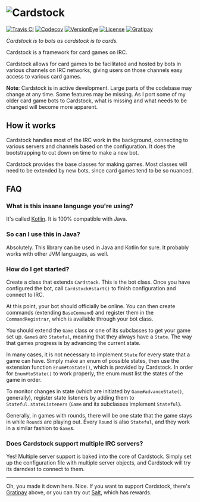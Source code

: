 # ![Cardstock](https://cardstock.xyz/images/long.svg)
[![Travis CI](https://img.shields.io/travis/Cardstock/Cardstock.svg)](https://travis-ci.org/Cardstock/Cardstock)
[![Codecov](https://img.shields.io/codecov/c/github/Cardstock/Cardstock.svg)](https://codecov.io/github/Cardstock/Cardstock)
[![VersionEye](https://www.versioneye.com/user/projects/561a809ba193340f320006f4/badge.svg?style=flat)](https://www.versioneye.com/user/projects/561a809ba193340f320006f4)
[![License](https://img.shields.io/github/license/Cardstock/Cardstock.svg)](https://github.com/Cardstock/Cardstock/blob/master/LICENSE)
[![Gratipay](https://img.shields.io/gratipay/jkcclemens.svg)](https://gratipay.com/~jkcclemens/)

*Cardstock is to bots as cardstock is to cards.*

Cardstock is a framework for card games on IRC.

Cardstock allows for card games to be facilitated and hosted by bots in various channels on IRC networks, giving users
on those channels easy access to various card games.

**Note**: Cardstock is in active development. Large parts of the codebase may change at any time. Some features may be
missing. As I port some of my older card game bots to Cardstock, what is missing and what needs to be changed will
become more apparent.

## How it works

Cardstock handles most of the IRC work in the background, connecting to various servers and channels based on the
configuration. It does the bootstrapping to cut down on time to make a new bot.

Cardstock provides the base classes for making games. Most classes will need to be extended by new bots, since card
games tend to be so nuanced.

## FAQ

### What is this insane language you're using?

It's called [Kotlin](http://kotlinlang.org/). It is 100% compatible with Java.

### So can I use this in Java?

Absolutely. This library can be used in Java and Kotlin for sure. It probably works with other JVM languages, as well.

### How do I get started?

Create a class that extends `Cardstock`. This is the bot class. Once you have configured the bot, call
`Cardstock#start()` to finish configuration and connect to IRC.

At this point, your bot should officially be online. You can then create commands (extending `BaseCommand`) and register
them in the `CommandRegistrar`, which is available through your bot class.

You should extend the `Game` class or one of its subclasses to get your game set up. `Game`s are `Stateful`, meaning
that they always have a `State`. The way that games progress is by advancing the current state.

In many cases, it is not necessary to implement `State` for every state that a game can have. Simply make an enum of
possible states, then use the extension function `Enum#toState()`, which is provided by Cardstock. In order for
`Enum#toState()` to work properly, the enum must list the states of the game in order.

To monitor changes in state (which are initiated by `Game#advanceState()`, generally), register state listeners by
adding them to `Stateful.stateListeners` (`Game` and its subclasses implement `Stateful`).

Generally, in games with rounds, there will be one state that the game stays in while `Round`s are playing out. Every
`Round` is also `Stateful`, and they work in a similar fashion to `Game`s.

### Does Cardstock support multiple IRC servers?

Yes! Multiple server support is baked into the core of Cardstock. Simply set up the configuration file with multiple
server objects, and Cardstock will try its darndest to connect to them.

---

Oh, you made it down here. Nice. If you want to support Cardstock, there's [Gratipay](https://gratipay.com/~jkcclemens/)
above, or you can try out [Salt](https://salt.bountysource.com/teams/cardstock_irc), which has rewards.
